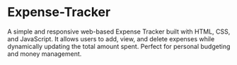# Expense-Tracker
A simple and responsive web-based Expense Tracker built with HTML, CSS, and JavaScript. It allows users to add, view, and delete expenses while dynamically updating the total amount spent. Perfect for personal budgeting and money management.
